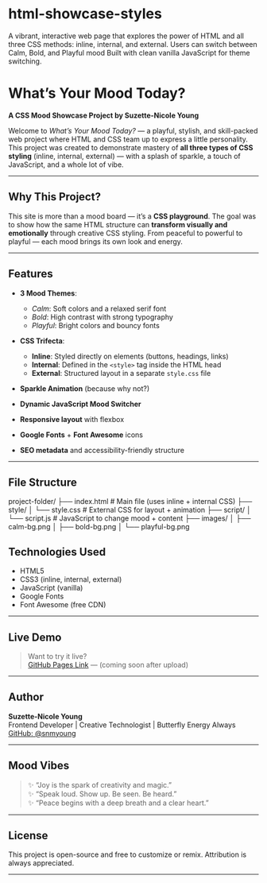 # html-showcase-styles
A vibrant, interactive web page that explores the power of HTML and all three CSS methods: inline, internal, and external. Users can switch between Calm, Bold, and Playful mood Built with clean vanilla JavaScript for theme switching.
# What’s Your Mood Today?  
**A CSS Mood Showcase Project by Suzette-Nicole Young**

Welcome to *What’s Your Mood Today?* — a playful, stylish, and skill-packed web project where HTML and CSS team up to express a little personality. This project was created to demonstrate mastery of **all three types of CSS styling** (inline, internal, external) — with a splash of sparkle, a touch of JavaScript, and a whole lot of vibe.

---

## Why This Project?

This site is more than a mood board — it’s a **CSS playground**. The goal was to show how the same HTML structure can **transform visually and emotionally** through creative CSS styling. From peaceful to powerful to playful — each mood brings its own look and energy.

---

## Features

- **3 Mood Themes**:
  - *Calm*: Soft colors and a relaxed serif font
  - *Bold*: High contrast with strong typography
  - *Playful*: Bright colors and bouncy fonts

- **CSS Trifecta**:
  - **Inline**: Styled directly on elements (buttons, headings, links)
  - **Internal**: Defined in the `<style>` tag inside the HTML head
  - **External**: Structured layout in a separate `style.css` file

- **Sparkle Animation** (because why not?)
- **Dynamic JavaScript Mood Switcher**
- **Responsive layout** with flexbox
- **Google Fonts** + **Font Awesome** icons
- **SEO metadata** and accessibility-friendly structure

---

## File Structure
project-folder/
├── index.html               # Main file (uses inline + internal CSS)
├── style/
│   └── style.css            # External CSS for layout + animation
├── script/
│   └── script.js            # JavaScript to change mood + content
├── images/
│   ├── calm-bg.png
│   ├── bold-bg.png
│   └── playful-bg.png


## Technologies Used

- HTML5
- CSS3 (inline, internal, external)
- JavaScript (vanilla)
- Google Fonts
- Font Awesome (free CDN)

---

## Live Demo

> Want to try it live?  
> [GitHub Pages Link](#) — (coming soon after upload)

---

## Author

**Suzette-Nicole Young**  
Frontend Developer | Creative Technologist | Butterfly Energy Always  
[GitHub: @snmyoung](https://github.com/snmyoung)

---

## Mood Vibes

> ✨ “Joy is the spark of creativity and magic.”  
> ✨ “Speak loud. Show up. Be seen. Be heard.”  
> ✨ “Peace begins with a deep breath and a clear heart.”

---

## License

This project is open-source and free to customize or remix. Attribution is always appreciated.

---

